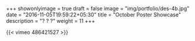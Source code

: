 +++
showonlyimage = true
draft = false
image = "img/portfolio/des-4b.jpg"
date = "2016-11-05T19:59:22+05:30"
title = "October Poster Showcase"
description = "? ? ?"
weight = 11
+++

{{< vimeo 486421527 >}}

